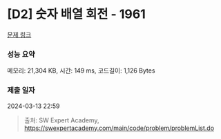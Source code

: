 # [D2] 숫자 배열 회전 - 1961 

[문제 링크](https://swexpertacademy.com/main/code/problem/problemDetail.do?contestProbId=AV5Pq-OKAVYDFAUq) 

### 성능 요약

메모리: 21,304 KB, 시간: 149 ms, 코드길이: 1,126 Bytes

### 제출 일자

2024-03-13 22:59



> 출처: SW Expert Academy, https://swexpertacademy.com/main/code/problem/problemList.do